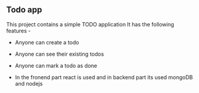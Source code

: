 ## Todo app

This project contains a simple TODO application
It has the following features - 

- Anyone can create a todo
- Anyone can see their existing todos
- Anyone can mark a todo as done

- In the fronend part react is used and in backend part its used mongoDB and nodejs


